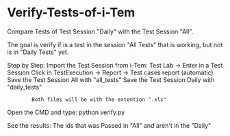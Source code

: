 # Verify-Tests-of-i-Tem

Compare Tests of Test Session "Daily" with the Test Session "All".

The goal is verify if is a test in the session "All Tests" that is working, but not is in "Daily Tests" yet.

Step by Step:
Import the Test Session from i-Tem: 
	Test Lab -> Enter in a Test Session
		Click in TestExecution -> Report -> Test cases report (automatic)
			Save the Test Session All with "all_tests"
			Save the Test Session Daily with "daily_tests"

			Both files will be with the extention ".xls"

Open the CMD and type: python verify.py

See the results:
	The ids that was Passed in "All" and aren't in the "Daily"
